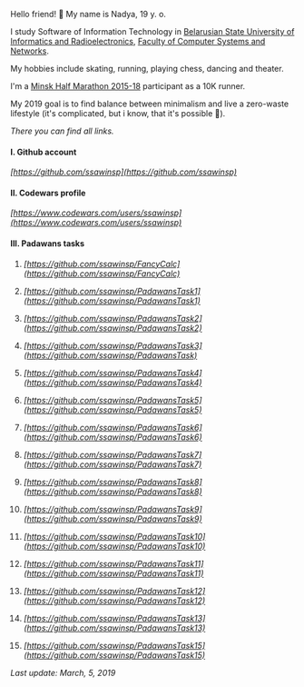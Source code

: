 Hello friend! 🌿 My name is Nadya, 19 y. o.

I study Software of Information Technology in [Belarusian State University of Informatics and Radioelectronics](https://www.bsuir.by/), [Faculty of Computer Systems and Networks](http://fksis.bsuir.by/).


My hobbies include skating, running, playing chess, dancing and theater.

I'm a [Minsk Half Marathon 2015-18](https://minskhalfmarathon.by/) participant as a 10K runner.

My 2019 goal is to find balance between minimalism and live a zero-waste lifestyle (it's complicated, but i know, that it's possible 🙂).


*There you can find all links.*

#### I. Github account 
*[https://github.com/ssawinsp](https://github.com/ssawinsp)*

#### II. Codewars profile 
 *[https://www.codewars.com/users/ssawinsp](https://www.codewars.com/users/ssawinsp)*

#### III. Padawans tasks

1. *[https://github.com/ssawinsp/FancyCalc](https://github.com/ssawinsp/FancyCalc)*

2. *[https://github.com/ssawinsp/PadawansTask1](https://github.com/ssawinsp/PadawansTask1)*

3. *[https://github.com/ssawinsp/PadawansTask2](https://github.com/ssawinsp/PadawansTask2)*

4. *[https://github.com/ssawinsp/PadawansTask3](https://github.com/ssawinsp/PadawansTask)*

5. *[https://github.com/ssawinsp/PadawansTask4](https://github.com/ssawinsp/PadawansTask4)*  
 
6. *[https://github.com/ssawinsp/PadawansTask5](https://github.com/ssawinsp/PadawansTask5)*

7. *[https://github.com/ssawinsp/PadawansTask6](https://github.com/ssawinsp/PadawansTask6)*

8. *[https://github.com/ssawinsp/PadawansTask7](https://github.com/ssawinsp/PadawansTask7)*

9. *[https://github.com/ssawinsp/PadawansTask8](https://github.com/ssawinsp/PadawansTask8)*

10. *[https://github.com/ssawinsp/PadawansTask9](https://github.com/ssawinsp/PadawansTask9)*

11. *[https://github.com/ssawinsp/PadawansTask10](https://github.com/ssawinsp/PadawansTask10)*

12. *[https://github.com/ssawinsp/PadawansTask11](https://github.com/ssawinsp/PadawansTask11)*

13. *[https://github.com/ssawinsp/PadawansTask12](https://github.com/ssawinsp/PadawansTask12)*

14. *[https://github.com/ssawinsp/PadawansTask13](https://github.com/ssawinsp/PadawansTask13)*

15. *[https://github.com/ssawinsp/PadawansTask15](https://github.com/ssawinsp/PadawansTask15)*



*Last update: March, 5, 2019*
